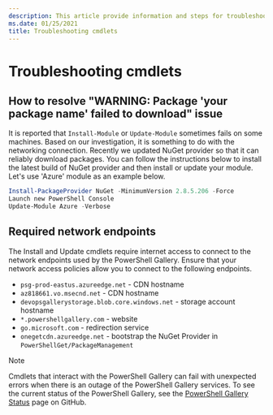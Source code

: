 ```yaml
---
description: This article provide information and steps for troubleshooting errors using the PowerShell Gallery
ms.date: 01/25/2021
title: Troubleshooting cmdlets
---
```

# Troubleshooting cmdlets

## How to resolve "WARNING: Package 'your package name' failed to download" issue

It is reported that `Install-Module` or `Update-Module` sometimes fails on some machines. Based on
our investigation, it is something to do with the networking connection. Recently we updated NuGet
provider so that it can reliably download packages. You can follow the instructions below to install
the latest build of NuGet provider and then install or update your module. Let's use 'Azure' module
as an example below.

```powershell
Install-PackageProvider NuGet -MinimumVersion 2.8.5.206 -Force
Launch new PowerShell Console
Update-Module Azure -Verbose
```

## Required network endpoints

The Install and Update cmdlets require internet access to connect to the network endpoints used
by the PowerShell Gallery. Ensure that your network access policies allow you to connect to the
following endpoints.

- `psg-prod-eastus.azureedge.net` - CDN hostname
- `az818661.vo.msecnd.net` - CDN hostname
- `devopsgallerystorage.blob.core.windows.net` - storage account hostname
- `*.powershellgallery.com` - website
- `go.microsoft.com` - redirection service
- `onegetcdn.azureedge.net` - bootstrap the NuGet Provider in `PowerShellGet/PackageManagement`

> [!NOTE]
> Cmdlets that interact with the PowerShell Gallery can fail with unexpected errors when there is an
> outage of the PowerShell Gallery services. To see the current status of the PowerShell Gallery,
> see the [PowerShell Gallery Status](https://github.com/PowerShell/PowerShellGallery/blob/master/psgallery_status.md)
> page on GitHub.
